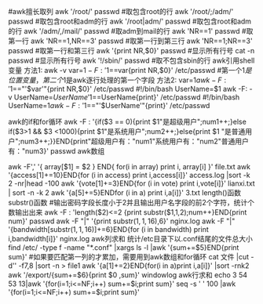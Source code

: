 #awk擅长取列
awk '/root/' passwd #取包含root的行
awk '/root/;/adm/' passwd #取包含root和adm的行
awk '/root|adm/' passwd #取包含root和adm的行
awk '/adm/,/mail/' passwd #取adm到mail的行
awk 'NR==1' passwd #取第一行
awk 'NR==1,NR==3' passwd #取第一行到第三行
awk 'NR==1;NR==3' passwd #取第一行和第三行
awk '{print NR,$0}' passwd #显示所有行号
cat -n passwd #显示所有行号
awk '!/sbin/' passwd #取不包含sbin的行
awk引用shell变量
方法1:
awk -v var=$1 -F: '$1==var{print NR,$0}' /etc/passwd #第一个$1是位置变量，第二个$1是awk逐行处理的第一个字段
方法2:
var=$1
awk -F: '$1=="'$var'"{print NR,$0}' /etc/passwd
#!/bin/bash
UserName=$1
awk -F: -v UserName=$UserName '$1==UserName{print}' /etc/passwd
#!/bin/bash
UserName=$1
awk -F:  '$1=="'$UserName'"{print}' /etc/passwd

awk的if和for循环
awk -F : '{if($3 == 0){print $1"是超级用户";num1++;}else if($3>1 && $3 <1000){print $1"是系统用户";num2++;}else{print $1 "是普通用户";num3++;}}END{print"超级用户有："num1"系统用户有："num2"普通用户有："num3}' passwd 
awk数组

awk -F',' '{
    array[$1] = $2
}
END{
    for(i in array)
        print i, array[i]
}' file.txt
awk '{access[$1]+=$10}END{for (i in access) print i,access[i]}' access.log |sort -k 2 -nr|head -100
awk '{vote[$1]+=$3}END{for (i in vote) print i,vote[i]}' lianxi.txt | sort -n -k 2
awk '{a[$5]+=$5}ENDfor (i in a) print i,a[i]}' 3.txt
length()函数
substr()函数
#输出密码字段长度小于2并且输出用户名字段的前2个字符，统计个数输出出来
awk -F : 'length($2)<=2 {print substr($1,1,2);num++}END{print num}' passwd
awk -F "|" '{print substr($1,1,16),$6}' nginx.log
awk -F "|" '{bandwidth[substr($1,1,16)]+=$6}END{for (i in bandwidth) print i,bandwidth[i]}' nginx.log 
awk列求和
统计/etc目录下以.conf结尾的文件总大小
find /etc/ -type f -name "*.conf" |xargs ls -l |awk '{sum+=$5}END{print sum}'
#如果要匹配第一列的才累加，需要用到awk数组和for循环
cat 文件 |cut -d'' -f7,8 |sort -n > file1
awk '{a[$1]+=$2}END{for(i in a)print i,a[i]}' |sort -rnk2
awk '/export/{sum+=$6}{print $0 ,sum}' windowlog
awk行求和
echo 3 54 53 13|awk '{for(i=1;i<=NF;i++) sum+=$i;print sum}'
seq -s ' ' 100 |awk '{for(i=1;i<=NF;i++) sum+=$i;print sum}'
